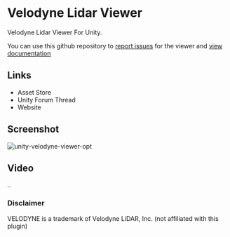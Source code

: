 # Velodyne Lidar Viewer
Velodyne Lidar Viewer For Unity.

You can use this github repository to [report issues](https://github.com/unitycoder/VelodyneLidarViewer/issues) for the viewer and [view documentation](https://github.com/unitycoder/VelodyneLidarViewer/wiki)

## Links
- Asset Store
- Unity Forum Thread
- Website

## Screenshot
![unity-velodyne-viewer-opt](https://user-images.githubusercontent.com/5438317/73758376-2ffad400-4773-11ea-8a57-98cef0562c0c.gif)

## Video
..

### Disclaimer
VELODYNE is a trademark of Velodyne LiDAR, Inc. (not affiliated with this plugin)
